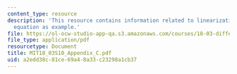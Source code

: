 ```yaml
---
content_type: resource
description: 'This resource contains information related to linearization: The Phugoid
  equation as example.'
file: https://ol-ocw-studio-app-qa.s3.amazonaws.com/courses/18-03-differential-equations-spring-2010/a2edd38c81ce69a48a33c23298a1cb37_MIT18_03S10_Appendix_C.pdf
file_type: application/pdf
resourcetype: Document
title: MIT18_03S10_Appendix_C.pdf
uid: a2edd38c-81ce-69a4-8a33-c23298a1cb37
---
```

